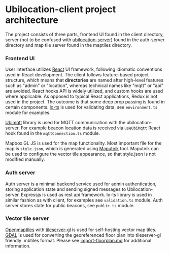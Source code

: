 # Ubilocation-client project architecture

The project consists of three parts, frontend UI found in the client directory,
server (not to be confused with
[ubilocation-server](https://github.com/ubikampus/ubilocation-server)) found in
the auth-server directory and map tile server found in the maptiles directory.

### Frontend UI

User interface utilizes [React](http://reactjs.org/) UI framework, following
idiomatic conventions used in React development. The client follows
feature-based project structure, which means that **directories** are named
after high-level features such as "admin" or "location", whereas technical
names like "mqtt" or "api" are avoided. React hooks API is widely utilized, and
custom hooks are used where applicable. As opposed to typical React
applications, Redux is not used in the project. The outcome is that some deep
prop passing is found in certain components.
[io-ts](https://github.com/gcanti/io-ts) is used for validating data, see
`environment.ts` module for examples.

[Ubimqtt](https://github.com/ubikampus/ubimqtt) library is used for MQTT
communication with the ubilocation-server. For example beacon location data is
received via `useUbiMqtt` React hook found in the `mqttConnection.ts` module.

Mapbox GL JS is used for the map functionality. Most important file for the map
is `style.json`, which is generated using
[Maputnik](https://maputnik.github.io/) tool. Maputnik can be used to configure
the vector tile appearance, so that style.json is not modified manually.

### Auth server

Auth server is a minimal backend service used for admin authentication, storing
application state and sending signed messages to Ubilocation-server. Expressjs
is used as rest api framework. Io-ts library is used in similar fashion as with
client, for examples see `validation.ts` module. Auth server stores state for
public beacons, see `public.ts` module.

### Vector tile server

[Openmaptiles](https://github.com/openmaptiles/openmaptiles) with
[tileserver-gl](https://github.com/klokantech/tileserver-gl) is used for
self-hosting vector map tiles. [GDAL](https://gdal.org) is used for converting
the georeferenced floor plan into tileserver-gl friendly .mbtiles format.
Please see [import-floorplan.md](import-floorplan.md) for additional
information.
